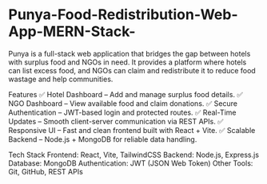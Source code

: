 # Punya-Food-Redistribution-Web-App-MERN-Stack-
Punya is a full-stack web application that bridges the gap between hotels with surplus food and NGOs in need. It provides a platform where hotels can list excess food, and NGOs can claim and redistribute it to reduce food wastage and help communities.

Features
✅ Hotel Dashboard – Add and manage surplus food details.
✅ NGO Dashboard – View available food and claim donations.
✅ Secure Authentication – JWT-based login and protected routes.
✅ Real-Time Updates – Smooth client-server communication via REST APIs.
✅ Responsive UI – Fast and clean frontend built with React + Vite.
✅ Scalable Backend – Node.js + MongoDB for reliable data handling.

Tech Stack
Frontend: React, Vite, TailwindCSS
Backend: Node.js, Express.js
Database: MongoDB
Authentication: JWT (JSON Web Token)
Other Tools: Git, GitHub, REST APIs
